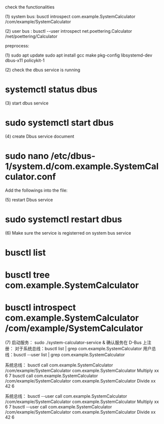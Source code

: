 check the functionalities

(1) system bus:  busctl introspect com.example.SystemCalculator /com/example/SystemCalculator


(2) user bus  :  busctl --user introspect net.poettering.Calculator /net/poettering/Calculator

preprocess:

(1)
sudo apt update
sudo apt install gcc make pkg-config libsystemd-dev dbus-x11 policykit-1


(2) check the dbus service is running
# systemctl status dbus


(3) start dbus service
# sudo systemctl start dbus


(4) create Dbus service document
# sudo nano /etc/dbus-1/system.d/com.example.SystemCalculator.conf
Add the followings into the file:

<!DOCTYPE busconfig PUBLIC "-//freedesktop//DTD D-BUS Bus Configuration 1.0//EN"
 "http://www.freedesktop.org/standards/dbus/1.0/busconfig.dtd">
<busconfig>
  <policy user="openbmc">
    <allow own="com.example.SystemCalculator"/>
    <allow send_destination="com.example.SystemCalculator"/>
    <allow send_interface="com.example.SystemCalculator"/>
  </policy>
</busconfig>


(5) restart Dbus service
# sudo systemctl restart dbus


(6) Make sure the service is registerred on system bus service
# busctl list
# busctl tree com.example.SystemCalculator
# busctl introspect com.example.SystemCalculator /com/example/SystemCalculator


(7)
启动服务： sudo ./system-calculator-service &
确认服务在 D-Bus 上注册：
对于系统总线：busctl list | grep com.example.SystemCalculator
用户总线：busctl --user list | grep com.example.SystemCalculator

系统总线：
busctl call com.example.SystemCalculator /com/example/SystemCalculator com.example.SystemCalculator Multiply xx 6 7
busctl call com.example.SystemCalculator /com/example/SystemCalculator com.example.SystemCalculator Divide xx 42 6

系统总线：
busctl --user call com.example.SystemCalculator /com/example/SystemCalculator com.example.SystemCalculator Multiply xx 6 7
busctl --user call com.example.SystemCalculator /com/example/SystemCalculator com.example.SystemCalculator Divide xx 42 6


